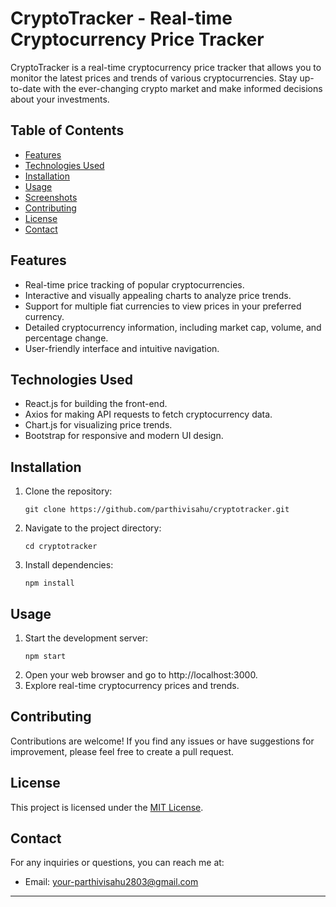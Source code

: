 # CryptoTracker - Real-time Cryptocurrency Price Tracker
CryptoTracker is a real-time cryptocurrency price tracker that allows you to monitor the latest prices and trends of various cryptocurrencies. Stay up-to-date with the ever-changing crypto market and make informed decisions about your investments.

## Table of Contents
- [Features](#features)
- [Technologies Used](#technologies-used)
- [Installation](#installation)
- [Usage](#usage)
- [Screenshots](#screenshots)
- [Contributing](#contributing)
- [License](#license)
- [Contact](#contact)

## Features
- Real-time price tracking of popular cryptocurrencies.
- Interactive and visually appealing charts to analyze price trends.
- Support for multiple fiat currencies to view prices in your preferred currency.
- Detailed cryptocurrency information, including market cap, volume, and percentage change.
- User-friendly interface and intuitive navigation.

## Technologies Used
- React.js for building the front-end.
- Axios for making API requests to fetch cryptocurrency data.
- Chart.js for visualizing price trends.
- Bootstrap for responsive and modern UI design.

## Installation
1. Clone the repository:
   ```
   git clone https://github.com/parthivisahu/cryptotracker.git
   ```
2. Navigate to the project directory:
   ```
   cd cryptotracker
   ```
3. Install dependencies:
   ```
   npm install
   ```

## Usage
1. Start the development server:
   ```
   npm start
   ```
2. Open your web browser and go to http://localhost:3000.
3. Explore real-time cryptocurrency prices and trends.

## Contributing
Contributions are welcome! If you find any issues or have suggestions for improvement, please feel free to create a pull request.

## License
This project is licensed under the [MIT License](LICENSE).

## Contact
For any inquiries or questions, you can reach me at:
- Email: your-parthivisahu2803@gmail.com


---
